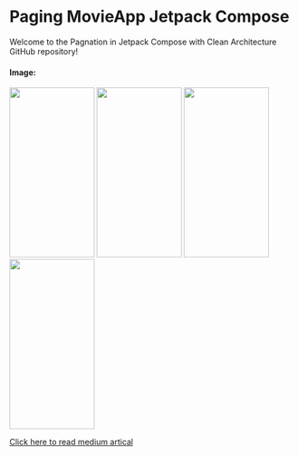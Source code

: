 # Paging MovieApp Jetpack Compose

Welcome to the Pagnation in Jetpack Compose with Clean Architecture GitHub repository!

#### Image:
<div>
  <img src="https://github.com/mohammadjoumani/users_android_jetpack_compose_kotlin/assets/53276286/d4d4aba8-5101-406f-ae10-feafc138ad0e" width="150"height="300">
  <img src="https://github.com/mohammadjoumani/users_android_jetpack_compose_kotlin/assets/53276286/54e001d3-ae6f-4756-8d56-8a11e3230373" width= "150"height="300>
  <img src="https://github.com/mohammadjoumani/users_android_jetpack_compose_kotlin/assets/53276286/65b79032-f907-47f8-95d8-f301334352a9" width="150"height="300">
  <img src="https://github.com/mohammadjoumani/users_android_jetpack_compose_kotlin/assets/53276286/01af29ca-902c-4d17-af1d-533e148d4daa" width="150"height="300">
   <img src="https://github.com/mohammadjoumani/users_android_jetpack_compose_kotlin/assets/53276286/b963ca52-6d99-4d51-aaa3-1c0ed46340eb" width="150"height="300">
</div>



[Click here to read medium artical](https://medium.com/@mohammadjoumani/input-validation-with-clean-architecture-in-jetpack-compose-4225e2e86397)
